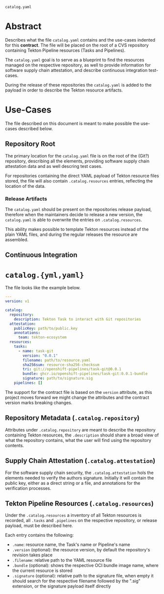 `catalog.yaml`

# Abstract

Describes what the file `catalog.yaml` contains and the use-cases indented for this **contract**. The file will be placed on the root of a CVS repository containing Tekton Pipeline resources (Tasks and Pipelines).

The `catalog.yaml` goal is to serve as a blueprint to find the resources managed on the respective repository, as well to provide information for software supply chain attestation, and describe continuous integration test-cases.

During the release of these repositories the `catalog.yaml` is added to the payload in order to describe the Tekton resource artifacts.

# Use-Cases

The file described on this document is meant to make possible the use-cases described below.

## Repository Root

The primary location for the `catalog.yaml` file is on the root of the (Git?) repository, describing all the elements, providing software supply chain attestation data and as well descring test cases.

For repositories containing the direct YAML payload of Tekton resource files stored, the file will also contain `.catalog.resources` entries, reflecting the location of the data.

### Release Artifacts

The `catalog.yaml` should be present on the repositories release payload, therefore when the maintainers decide to release a new version, the `catalog.yaml` is able to overwrite the entries on `.catalog.resources`.

This ability makes possible to template Tekton resources instead of the plain YAML files, and during the regular releases the resource are assembled.

## Continuous Integration

# `catalog.{yml,yaml}`

The file looks like the example below.

```yml
---
version: v1

catalog:
  repository:
    description: Tekton Task to interact with Git repositories
  attestation:
    publicKey: path/to/public.key
    annotations:
      team: tekton-ecosystem
  resources:
    tasks:
      - name: task-git
        version: "0.0.1"
        filename: path/to/resource.yaml
        sha256sum: resource-sha256-checksum
        tri: git://openshift-pipelines/task-git@0.0.1
        bundle: ghcr.io/openshift-pipelines/task-git:0.0.1-bundle
        signature: path/to/signature.sig
    pipelines: []
```

The support for the contract file is based on the `version` attribute, as this project moves forward we might change the attributes and the contract version marks breaking changes.

## Repository Metadata (`.catalog.repository`)

Attributes under `.catalog.repository` are meant to describe the repository containing Tekton resources, the `.description` should share a broad view of what the repository contains, what the user will find using the repository contents.

## Supply Chain Attestation (`.catalog.attestation`)

For the software supply chain security, the `.catalog.attestation` hols the elements needed to verify the authors signature. Initially it will contain the public key, either as a direct string or a file, and annotations for the verification processes.

## Tekton Pipeline Resources (`.catalog.resources`)

Under the `.catalog.resources` a inventory of all Tekton resources is recorded, all `.tasks` and `.pipelines` on the respective repository, or release payload, must be described here.

Each entry contains the following:

- `.name`: resource name, the Task's name or Pipeline's name
- `.version` (optional): the resource version, by default the repository's revision takes place
- `.filename`: relative path to the YAML resource file
- `.bundle` (optional): shows the respective OCI bundle image name, where the current resource is stored
- `.signature` (optional): relative path to the signature file, when empty it should search for the respective filename followed by the ".sig" extension, or the signature payload itself directly
